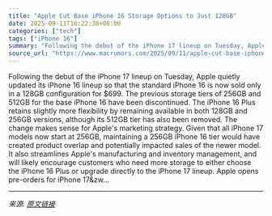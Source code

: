 ```yaml
---
title: "Apple Cut Base iPhone 16 Storage Options to Just 128GB"
date: 2025-09-11T10:22:38+08:00
categories: ["tech"]
tags: ["iPhone 16"]
summary: "Following the debut of the iPhone 17 lineup on Tuesday, Apple quietly updated its iPhone 16 lineup so that the standard &zwnj;iPhone 16&zwnj; is now sold only in a 128GB configuration for &#36;699. Th"
source_url: "https://www.macrumors.com/2025/09/11/apple-cut-base-iphone-16-storage-options-128gb/"
---
```


Following the debut of the iPhone 17 lineup on Tuesday, Apple quietly updated its iPhone 16 lineup so that the standard &zwnj;iPhone 16&zwnj; is now sold only in a 128GB configuration for &#36;699. The previous storage tiers of 256GB and 512GB for the base &zwnj;iPhone 16&zwnj; have been discontinued. The &zwnj;iPhone 16&zwnj; Plus retains slightly more flexibility by remaining available in both 128GB and 256GB versions, although its 512GB tier has also been removed. The change makes sense for Apple's marketing strategy. Given that all &zwnj;iPhone 17&zwnj; models now start at 256GB, maintaining a 256GB &zwnj;iPhone 16&zwnj; tier would have created product overlap and potentially impacted sales of the newer model. It also streamlines Apple's manufacturing and inventory management, and will likely encourage customers who need more storage to either choose the &zwnj;iPhone 16&zwnj; Plus or upgrade directly to the &zwnj;iPhone 17&zwnj; lineup. Apple opens pre-orders for &zwnj;iPhone 17&zw...

---

*来源: [原文链接](https://www.macrumors.com/2025/09/11/apple-cut-base-iphone-16-storage-options-128gb/)*
